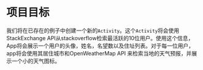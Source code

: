 # 项目目标

我们将在已存在的例子中创建一个新的`Activity`。这个`Activity`将会使用StackExchange API从stackoverflow检索最活跃的10位用户。使用这个信息，App将会展示一个用户的头像，姓名，名望数以及住址列表。对于每一位用户，app将会使用其居住城市和OpenWeatherMap API 来检索当地的天气预报，并展示一个小的天气图标。